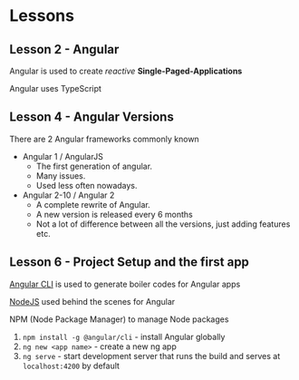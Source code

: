 # Lessons

## Lesson 2 - Angular

Angular is used to create _reactive_ **Single-Paged-Applications**

Angular uses TypeScript

## Lesson 4 - Angular Versions

There are 2 Angular frameworks commonly known

- Angular 1 / AngularJS
  - The first generation of angular.
  - Many issues.
  - Used less often nowadays.
- Angular 2-10 / Angular 2
  - A complete rewrite of Angular.
  - A new version is released every 6 months
  - Not a lot of difference between all the versions, just adding features etc.

## Lesson 6 - Project Setup and the first app

[Angular CLI](https://github.com/angular/angular-cli) is used to generate boiler codes for Angular apps

[NodeJS](https://nodejs.org/en/) used behind the scenes for Angular

NPM (Node Package Manager) to manage Node packages

1. `npm install -g @angular/cli` - install Angular globally
2. `ng new <app name>` - create a new ng app
3. `ng serve` - start development server that runs the build and serves at `localhost:4200` by default
